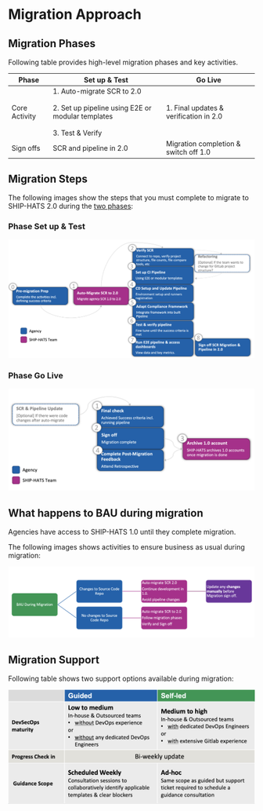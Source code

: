 # Migration Approach

## Migration Phases

Following table provides high-level migration phases and key activities. 



|Phase|Set up & Test|Go Live|
|---|---|---|
|Core Activity|1. Auto-migrate SCR to 2.0<br><br> 2. Set up pipeline using E2E or modular templates<br><br>3. Test & Verify|1. Final updates & verification in 2.0|
|Sign offs|SCR and pipeline in 2.0|Migration completion & switch off 1.0|

## Migration Steps


The following images show the steps that you must complete to migrate to SHIP-HATS 2.0 during the [two phases](#migration-phases):

### Phase Set up & Test

![Migration Steps](./images/migration-steps.png)

### Phase Go Live

![Migration Steps](./images/migration-steps-go-live.png)

## What happens to BAU during migration

Agencies have access to SHIP-HATS 1.0 until they complete migration. 

The following images shows activities to ensure business as usual during migration: 

![Migration BAU](./images/migration-bau.png)

## Migration Support

Following table shows two support options available during migration:

![Migration Support](./images/migration-support.png ':size=80%')